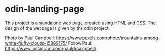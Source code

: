 # odin-landing-page
This project is a standalone web page, created using HTML and CSS.
The design of the webpage is given by the odin project.

Photo by Paul Campbell: https://www.pexels.com/photo/mountains-among-white-fluffy-clouds-15889175/
Follow Paul: https://www.instagram.com/pauldrcampbell/